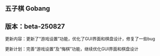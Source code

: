 ## 五子棋 Gobang

## 版本：beta-250827

更新内容：更新了“游戏设置”功能，优化了GUI界面和棋盘设计，修复了一些bug

更新计划：完善“游戏设置”及“悔棋”功能，继续优化GUI界面和棋盘设计
